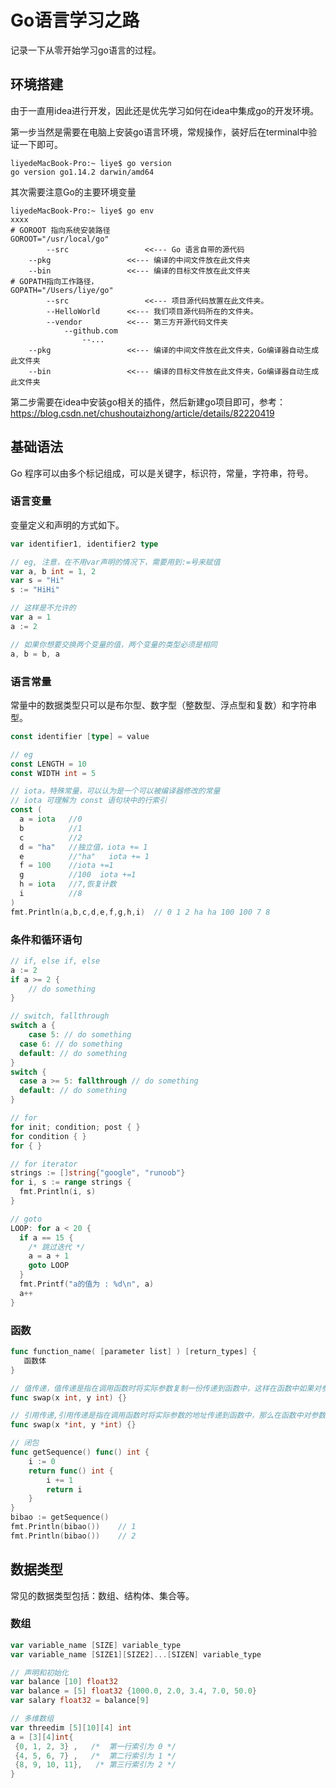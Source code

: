 # Go语言学习之路

记录一下从零开始学习go语言的过程。

## 环境搭建

由于一直用idea进行开发，因此还是优先学习如何在idea中集成go的开发环境。

第一步当然是需要在电脑上安装go语言环境，常规操作，装好后在terminal中验证一下即可。

```shell
liyedeMacBook-Pro:~ liye$ go version
go version go1.14.2 darwin/amd64
```

其次需要注意Go的主要环境变量

```shell
liyedeMacBook-Pro:~ liye$ go env
xxxx
# GOROOT 指向系统安装路径
GOROOT="/usr/local/go"
		--src                 <<--- Go 语言自带的源代码
    --pkg                 <<--- 编译的中间文件放在此文件夹
    --bin                 <<--- 编译的目标文件放在此文件夹
# GOPATH指向工作路径，
GOPATH="/Users/liye/go"
		--src                 <<--- 项目源代码放置在此文件夹。
        --HelloWorld      <<--- 我们项目源代码所在的文件夹。
        --vendor          <<--- 第三方开源代码文件夹
            --github.com
                --...
    --pkg                 <<--- 编译的中间文件放在此文件夹，Go编译器自动生成此文件夹
    --bin                 <<--- 编译的目标文件放在此文件夹，Go编译器自动生成此文件夹
```

第二步需要在idea中安装go相关的插件，然后新建go项目即可，参考：https://blog.csdn.net/chushoutaizhong/article/details/82220419

## 基础语法

Go 程序可以由多个标记组成，可以是关键字，标识符，常量，字符串，符号。

### 语言变量

变量定义和声明的方式如下。

```go
var identifier1, identifier2 type

// eg, 注意，在不用var声明的情况下，需要用到:=号来赋值
var a, b int = 1, 2
var s = "Hi"
s := "HiHi"

// 这样是不允许的
var a = 1
a := 2

// 如果你想要交换两个变量的值，两个变量的类型必须是相同
a, b = b, a
```

### 语言常量

常量中的数据类型只可以是布尔型、数字型（整数型、浮点型和复数）和字符串型。

```go
const identifier [type] = value

// eg
const LENGTH = 10
const WIDTH int = 5

// iota，特殊常量，可以认为是一个可以被编译器修改的常量
// iota 可理解为 const 语句块中的行索引
const (
  a = iota   //0
  b          //1
  c          //2
  d = "ha"   //独立值，iota += 1
  e          //"ha"   iota += 1
  f = 100    //iota +=1
  g          //100  iota +=1
  h = iota   //7,恢复计数
  i          //8
)
fmt.Println(a,b,c,d,e,f,g,h,i)	// 0 1 2 ha ha 100 100 7 8
```

### 条件和循环语句

```go
// if, else if, else
a := 2
if a >= 2 {
	// do something
}

// switch, fallthrough
switch a {
	case 5: // do something
  case 6: // do something
  default: // do something
}
switch {
  case a >= 5: fallthrough // do something
  default: // do something
}

// for
for init; condition; post { }
for condition { }
for { }

// for iterator
strings := []string{"google", "runoob"}
for i, s := range strings {
  fmt.Println(i, s)
}

// goto
LOOP: for a < 20 {
  if a == 15 {
    /* 跳过迭代 */
    a = a + 1
    goto LOOP
  }
  fmt.Printf("a的值为 : %d\n", a)
  a++    
}  
```

### 函数

```go
func function_name( [parameter list] ) [return_types] {
   函数体
}

// 值传递，值传递是指在调用函数时将实际参数复制一份传递到函数中，这样在函数中如果对参数进行修改，将不会影响到实际参数。go语言默认是值传递。
func swap(x int, y int) {}

// 引用传递,引用传递是指在调用函数时将实际参数的地址传递到函数中，那么在函数中对参数所进行的修改，将影响到实际参数。
func swap(x *int, y *int) {}

// 闭包
func getSequence() func() int {
	i := 0
	return func() int {
		i += 1
		return i
	}
}
bibao := getSequence()
fmt.Println(bibao())	// 1
fmt.Println(bibao())	// 2
```

## 数据类型

常见的数据类型包括：数组、结构体、集合等。

### 数组

```go
var variable_name [SIZE] variable_type
var variable_name [SIZE1][SIZE2]...[SIZEN] variable_type

// 声明和初始化
var balance [10] float32
var balance = [5] float32 {1000.0, 2.0, 3.4, 7.0, 50.0}
var salary float32 = balance[9]

// 多维数组
var threedim [5][10][4] int
a = [3][4]int{  
 {0, 1, 2, 3} ,   /*  第一行索引为 0 */
 {4, 5, 6, 7} ,   /*  第二行索引为 1 */
 {8, 9, 10, 11},   /* 第三行索引为 2 */
}
```

